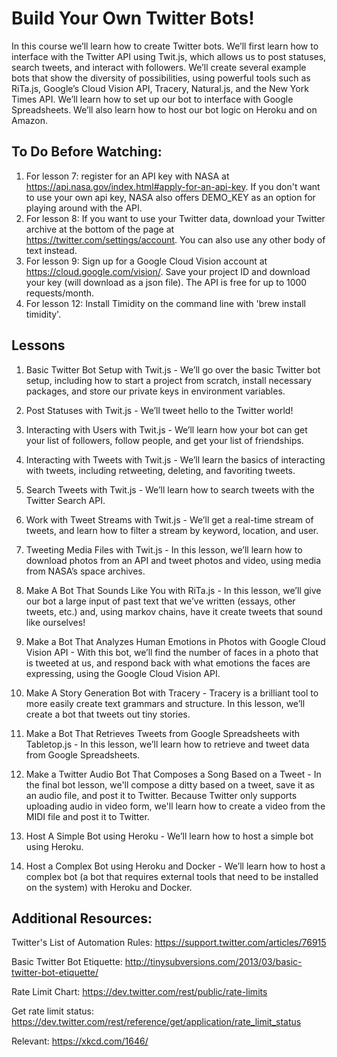 # Build Your Own Twitter Bots!

In this course we’ll learn how to create Twitter bots. We’ll first learn how to interface with the Twitter API using Twit.js, which allows us to post statuses, search tweets, and interact with followers. We’ll create several example bots that show the diversity of possibilities, using powerful tools such as RiTa.js, Google’s Cloud Vision API, Tracery, Natural.js, and the New York Times API. We’ll learn how to set up our bot to interface with Google Spreadsheets. We’ll also learn how to host our bot logic on Heroku and on Amazon. 

## To Do Before Watching:

1. For lesson 7: register for an API key with NASA at https://api.nasa.gov/index.html#apply-for-an-api-key. If you don't want to use your own api key, NASA also offers DEMO_KEY as an option for playing around with the API.
2. For lesson 8: If you want to use your Twitter data, download your Twitter archive at the bottom of the page at https://twitter.com/settings/account. You can also use any other body of text instead.
3. For lesson 9: Sign up for a Google Cloud Vision account at https://cloud.google.com/vision/. Save your project ID and download your key (will download as a json file). The API is free for up to 1000 requests/month.
4. For lesson 12: Install Timidity on the command line with 'brew install timidity'.

## Lessons

1. Basic Twitter Bot Setup with Twit.js - We’ll go over the basic Twitter bot setup, including how to start a project from scratch, install necessary packages, and store our private keys in environment variables. 

2. Post Statuses with Twit.js - We’ll tweet hello to the Twitter world!

3. Interacting with Users with Twit.js - We’ll learn how your bot can get your list of followers, follow people, and get your list of friendships.

4. Interacting with Tweets with Twit.js - We’ll learn the basics of interacting with tweets, including retweeting, deleting, and favoriting tweets.

5. Search Tweets with Twit.js - We’ll learn how to search tweets with the Twitter Search API.

6. Work with Tweet Streams with Twit.js - We’ll get a real-time stream of tweets, and learn how to filter a stream by keyword, location, and user. 

7. Tweeting Media Files with Twit.js - In this lesson, we’ll learn how to download photos from an API and tweet photos and video, using media from NASA’s space archives.

8. Make A Bot That Sounds Like You with RiTa.js - In this lesson, we’ll give our bot a large input of past text that we’ve written (essays, other tweets, etc.) and, using markov chains, have it create tweets that sound like ourselves! 

9. Make a Bot That Analyzes Human Emotions in Photos with Google Cloud Vision API - With this bot, we’ll find the number of faces in a photo that is tweeted at us, and respond back with what emotions the faces are expressing, using the Google Cloud Vision API.

10. Make A Story Generation Bot with Tracery - Tracery is a brilliant tool to more easily create text grammars and structure. In this lesson, we’ll create a bot that tweets out tiny stories.

11. Make a Bot That Retrieves Tweets from Google Spreadsheets with Tabletop.js - In this lesson, we’ll learn how to retrieve and tweet data from Google Spreadsheets.

12. Make a Twitter Audio Bot That Composes a Song Based on a Tweet - In the final bot lesson, we'll compose a ditty based on a tweet, save it as an audio file, and post it to Twitter. Because Twitter only supports uploading audio in video form, we'll learn how to create a video from the MIDI file and post it to Twitter. 

13. Host A Simple Bot using Heroku - We’ll learn how to host a simple bot using Heroku.

14. Host a Complex Bot using Heroku and Docker - We’ll learn how to host a complex bot (a bot that requires external tools that need to be installed on the system) with Heroku and Docker. 

## Additional Resources:

Twitter's List of Automation Rules: 
https://support.twitter.com/articles/76915

Basic Twitter Bot Etiquette:
http://tinysubversions.com/2013/03/basic-twitter-bot-etiquette/

Rate Limit Chart: 
https://dev.twitter.com/rest/public/rate-limits

Get rate limit status: 
https://dev.twitter.com/rest/reference/get/application/rate_limit_status

Relevant: 
https://xkcd.com/1646/
